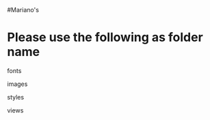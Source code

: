 #Mariano's

Please use the following as folder name
========================================

fonts

images

styles

views
